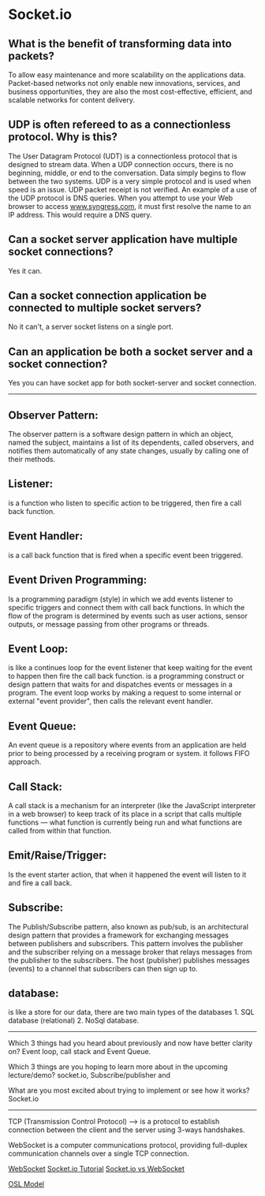# Socket.io


## What is the benefit of transforming data into packets?

To allow easy maintenance and more scalability on the applications data.
Packet-based networks not only enable new innovations, services, and business opportunities, they are also the most cost-effective, efficient, and scalable networks for content delivery.

## UDP is often refereed to as a connectionless protocol. Why is this?


The User Datagram Protocol (UDT) is a connectionless protocol that is designed to stream data. When a UDP connection occurs, there is no beginning, middle, or end to the conversation. Data simply begins to flow between the two systems. UDP is a very simple protocol and is used when speed is an issue. UDP packet receipt is not verified. An example of a use of the UDP protocol is DNS queries. When you attempt to use your Web browser to access www.syngress.com, it must first resolve the name to an IP address. This would require a DNS query. 

## Can a socket server application have multiple socket connections?

Yes it can.

## Can a socket connection application be connected to multiple socket servers?

No it can't, a server socket listens on a single port.

## Can an application be both a socket server and a socket connection?

Yes you can have socket app for both socket-server and socket connection.

---------------------------------------------------------------------


## Observer Pattern:
The observer pattern is a software design pattern in which an object, named the subject, maintains a list of its dependents, called observers, and notifies them automatically of any state changes, usually by calling one of their methods.

## Listener:
is a function who listen to specific action to be triggered, then fire a call back function.

## Event Handler:
is a call back function that is fired when a specific event been triggered.

## Event Driven Programming:
Is a programming paradigm (style) in which we add events listener to specific triggers and connect them with call back functions. In which the flow of the program is determined by events such as user actions, sensor outputs, or message passing from other programs or threads.

## Event Loop:

is like a continues loop for the event listener that keep waiting for the event to happen then fire the call back function.
is a programming construct or design pattern that waits for and dispatches events or messages in a program. The event loop works by making a request to some internal or external "event provider", then calls the relevant event handler.

## Event Queue:
An event queue is a repository where events from an application are held prior to being processed by a receiving program or system. it follows FIFO approach.

## Call Stack:

A call stack is a mechanism for an interpreter (like the JavaScript interpreter in a web browser) to keep track of its place in a script that calls multiple functions — what function is currently being run and what functions are called from within that function.


## Emit/Raise/Trigger:

Is the event starter action,  that when it happened the event will listen to it and fire a call back.

## Subscribe:
The Publish/Subscribe pattern, also known as pub/sub, is an architectural design pattern that provides a framework for exchanging messages between publishers and subscribers. This pattern involves the publisher and the subscriber relying on a message broker that relays messages from the publisher to the subscribers. The host (publisher) publishes messages (events) to a channel that subscribers can then sign up to.

## database: 
is like a store for our data, there are two main types of the databases 1. SQL database (relational) 2. NoSql database.



-------------------------------------------------------------------------------------


Which 3 things had you heard about previously and now have better clarity on?
Event loop, call stack and Event Queue.

Which 3 things are you hoping to learn more about in the upcoming lecture/demo?
socket.io, Subscribe/publisher and 

What are you most excited about trying to implement or see how it works?
Socket.io


--------------------------------------------------------------------------------------

TCP (Transmission Control Protocol) --> is a protocol to establish connection between the client and the server using 3-ways handshakes.

WebSocket is a computer communications protocol, providing full-duplex communication channels over a single TCP connection. 

[WebSocket](https://en.wikipedia.org/wiki/WebSocket)
[Socket.io Tutorial](https://www.tutorialspoint.com/socket.io/)
[Socket.io vs WebSocket](https://www.educba.com/websocket-vs-socket-io/)

[OSL Model](https://www.youtube.com/watch?v=vv4y_uOneC0)
